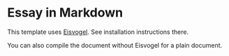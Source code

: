 # Essay in Markdown

This template uses [Eisvogel](https://github.com/Wandmalfarbe/pandoc-latex-template).
See installation instructions there.

You can also compile the document without Eisvogel for a plain document.
